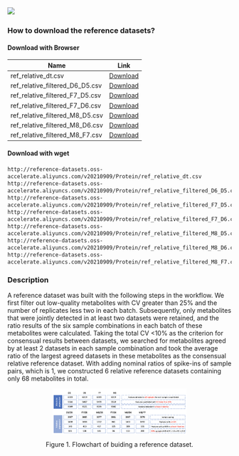 <img src="https://img.shields.io/badge/Version-v20210909-blue"/>

### How to download the reference datasets? 

#### Download with Browser
| Name                        | Link                                                                                                        |
| --------------------------- | ----------------------------------------------------------------------------------------------------------- |
| ref_relative_dt.csv | <a href="http://reference-datasets.oss-accelerate.aliyuncs.com/v20210909/Protein/ref_relative_dt.csv" target="_blank">Download</a> |
| ref_relative_filtered_D6_D5.csv | <a href="http://reference-datasets.oss-accelerate.aliyuncs.com/v20210909/Protein/ref_relative_filtered_D6_D5.csv" target="_blank">Download</a> |
| ref_relative_filtered_F7_D5.csv | <a href="http://reference-datasets.oss-accelerate.aliyuncs.com/v20210909/Protein/ref_relative_filtered_F7_D5.csv" target="_blank">Download</a> |
| ref_relative_filtered_F7_D6.csv | <a href="http://reference-datasets.oss-accelerate.aliyuncs.com/v20210909/Protein/ref_relative_filtered_F7_D6.csv" target="_blank">Download</a> |
| ref_relative_filtered_M8_D5.csv | <a href="http://reference-datasets.oss-accelerate.aliyuncs.com/v20210909/Protein/ref_relative_filtered_M8_D5.csv" target="_blank">Download</a> |
| ref_relative_filtered_M8_D6.csv | <a href="http://reference-datasets.oss-accelerate.aliyuncs.com/v20210909/Protein/ref_relative_filtered_M8_D6.csv" target="_blank">Download</a> |
| ref_relative_filtered_M8_F7.csv | <a href="http://reference-datasets.oss-accelerate.aliyuncs.com/v20210909/Protein/ref_relative_filtered_M8_F7.csv" target="_blank">Download</a> |

#### Download with wget

```text
http://reference-datasets.oss-accelerate.aliyuncs.com/v20210909/Protein/ref_relative_dt.csv
http://reference-datasets.oss-accelerate.aliyuncs.com/v20210909/Protein/ref_relative_filtered_D6_D5.csv
http://reference-datasets.oss-accelerate.aliyuncs.com/v20210909/Protein/ref_relative_filtered_F7_D5.csv
http://reference-datasets.oss-accelerate.aliyuncs.com/v20210909/Protein/ref_relative_filtered_F7_D6.csv
http://reference-datasets.oss-accelerate.aliyuncs.com/v20210909/Protein/ref_relative_filtered_M8_D5.csv
http://reference-datasets.oss-accelerate.aliyuncs.com/v20210909/Protein/ref_relative_filtered_M8_D6.csv
http://reference-datasets.oss-accelerate.aliyuncs.com/v20210909/Protein/ref_relative_filtered_M8_F7.csv
```


### Description
A reference dataset was built with the following steps in the workflow. We first filter out low-quality metabolites with CV greater than 25% and the number of replicates less two in each batch. Subsequently, only metabolites that were jointly detected in at least two datasets were retained, and the ratio results of the six sample combinations in each batch of these metabolites were calculated. Taking the total CV <10% as the criterion for consensual results between datasets, we searched for metabolites agreed by at least 2 datasets in each sample combination and took the average ratio of the largest agreed datasets in these metabolites as the consensual relative reference dataset. With adding nominal ratios of spike-ins of sample pairs, which is 1, we constructed 6 relative reference datasets containing only 68 metabolites in total.

<img src="../images/protein-reference-datasets-overview.png" style="display: block; margin: 0 auto;" width="60%"/>

<p style="text-align: center;">Figure 1. Flowchart of buiding a reference dataset.</p>
